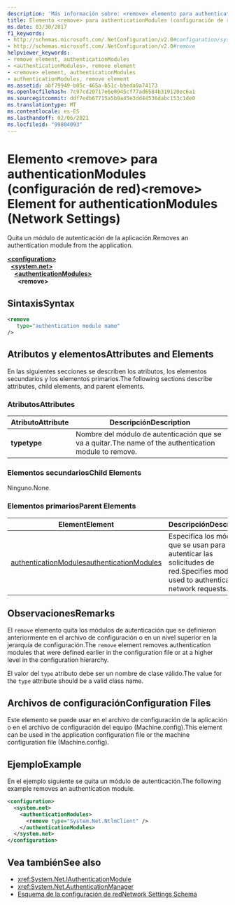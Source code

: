 ```yaml
---
description: 'Más información sobre: <remove> elemento para authenticationModules (configuración de red)'
title: Elemento <remove> para authenticationModules (configuración de red)
ms.date: 03/30/2017
f1_keywords:
- http://schemas.microsoft.com/.NetConfiguration/v2.0#configuration/system.net/authenticationModules/remove
- http://schemas.microsoft.com/.NetConfiguration/v2.0#remove
helpviewer_keywords:
- remove element, authenticationModules
- <authenticationModules>, remove element
- <remove> element, authenticationModules
- authenticationModules, remove element
ms.assetid: abf79949-b05c-465a-b51c-bbeda9a74173
ms.openlocfilehash: 7c97cd20717e6e0945cf77ad6584b319120ec6a1
ms.sourcegitcommit: ddf7edb67715a5b9a45e3dd44536dabc153c1de0
ms.translationtype: MT
ms.contentlocale: es-ES
ms.lasthandoff: 02/06/2021
ms.locfileid: "99804093"
---
```

# <a name="remove-element-for-authenticationmodules-network-settings"></a><span data-ttu-id="a1ea1-103">Elemento \<remove> para authenticationModules (configuración de red)</span><span class="sxs-lookup"><span data-stu-id="a1ea1-103">\<remove> Element for authenticationModules (Network Settings)</span></span>

<span data-ttu-id="a1ea1-104">Quita un módulo de autenticación de la aplicación.</span><span class="sxs-lookup"><span data-stu-id="a1ea1-104">Removes an authentication module from the application.</span></span>  

[**\<configuration>**](../configuration-element.md)\
&nbsp;&nbsp;[**\<system.net>**](system-net-element-network-settings.md)\
&nbsp;&nbsp;&nbsp;&nbsp;[**\<authenticationModules>**](authenticationmodules-element-network-settings.md)\
&nbsp;&nbsp;&nbsp;&nbsp;&nbsp;&nbsp;**\<remove>**

## <a name="syntax"></a><span data-ttu-id="a1ea1-105">Sintaxis</span><span class="sxs-lookup"><span data-stu-id="a1ea1-105">Syntax</span></span>  
  
```xml  
<remove
   type="authentication module name"
/>  
```  
  
## <a name="attributes-and-elements"></a><span data-ttu-id="a1ea1-106">Atributos y elementos</span><span class="sxs-lookup"><span data-stu-id="a1ea1-106">Attributes and Elements</span></span>  

 <span data-ttu-id="a1ea1-107">En las siguientes secciones se describen los atributos, los elementos secundarios y los elementos primarios.</span><span class="sxs-lookup"><span data-stu-id="a1ea1-107">The following sections describe attributes, child elements, and parent elements.</span></span>  
  
### <a name="attributes"></a><span data-ttu-id="a1ea1-108">Atributos</span><span class="sxs-lookup"><span data-stu-id="a1ea1-108">Attributes</span></span>  
  
|<span data-ttu-id="a1ea1-109">**Atributo**</span><span class="sxs-lookup"><span data-stu-id="a1ea1-109">**Attribute**</span></span>|<span data-ttu-id="a1ea1-110">**Descripción**</span><span class="sxs-lookup"><span data-stu-id="a1ea1-110">**Description**</span></span>|  
|-------------------|---------------------|  
|<span data-ttu-id="a1ea1-111">**type**</span><span class="sxs-lookup"><span data-stu-id="a1ea1-111">**type**</span></span>|<span data-ttu-id="a1ea1-112">Nombre del módulo de autenticación que se va a quitar.</span><span class="sxs-lookup"><span data-stu-id="a1ea1-112">The name of the authentication module to remove.</span></span>|  
  
### <a name="child-elements"></a><span data-ttu-id="a1ea1-113">Elementos secundarios</span><span class="sxs-lookup"><span data-stu-id="a1ea1-113">Child Elements</span></span>  

 <span data-ttu-id="a1ea1-114">Ninguno.</span><span class="sxs-lookup"><span data-stu-id="a1ea1-114">None.</span></span>  
  
### <a name="parent-elements"></a><span data-ttu-id="a1ea1-115">Elementos primarios</span><span class="sxs-lookup"><span data-stu-id="a1ea1-115">Parent Elements</span></span>  
  
|<span data-ttu-id="a1ea1-116">**Element**</span><span class="sxs-lookup"><span data-stu-id="a1ea1-116">**Element**</span></span>|<span data-ttu-id="a1ea1-117">**Descripción**</span><span class="sxs-lookup"><span data-stu-id="a1ea1-117">**Description**</span></span>|  
|-----------------|---------------------|  
|[<span data-ttu-id="a1ea1-118">authenticationModules</span><span class="sxs-lookup"><span data-stu-id="a1ea1-118">authenticationModules</span></span>](authenticationmodules-element-network-settings.md)|<span data-ttu-id="a1ea1-119">Especifica los módulos que se usan para autenticar las solicitudes de red.</span><span class="sxs-lookup"><span data-stu-id="a1ea1-119">Specifies modules used to authenticate network requests.</span></span>|  
  
## <a name="remarks"></a><span data-ttu-id="a1ea1-120">Observaciones</span><span class="sxs-lookup"><span data-stu-id="a1ea1-120">Remarks</span></span>  

 <span data-ttu-id="a1ea1-121">El `remove` elemento quita los módulos de autenticación que se definieron anteriormente en el archivo de configuración o en un nivel superior en la jerarquía de configuración.</span><span class="sxs-lookup"><span data-stu-id="a1ea1-121">The `remove` element removes authentication modules that were defined earlier in the configuration file or at a higher level in the configuration hierarchy.</span></span>  
  
 <span data-ttu-id="a1ea1-122">El valor del `type` atributo debe ser un nombre de clase válido.</span><span class="sxs-lookup"><span data-stu-id="a1ea1-122">The value for the `type` attribute should be a valid class name.</span></span>  
  
## <a name="configuration-files"></a><span data-ttu-id="a1ea1-123">Archivos de configuración</span><span class="sxs-lookup"><span data-stu-id="a1ea1-123">Configuration Files</span></span>  

 <span data-ttu-id="a1ea1-124">Este elemento se puede usar en el archivo de configuración de la aplicación o en el archivo de configuración del equipo (Machine.config).</span><span class="sxs-lookup"><span data-stu-id="a1ea1-124">This element can be used in the application configuration file or the machine configuration file (Machine.config).</span></span>  
  
## <a name="example"></a><span data-ttu-id="a1ea1-125">Ejemplo</span><span class="sxs-lookup"><span data-stu-id="a1ea1-125">Example</span></span>  

 <span data-ttu-id="a1ea1-126">En el ejemplo siguiente se quita un módulo de autenticación.</span><span class="sxs-lookup"><span data-stu-id="a1ea1-126">The following example removes an authentication module.</span></span>  
  
```xml  
<configuration>  
  <system.net>  
    <authenticationModules>  
      <remove type="System.Net.NtlmClient" />  
    </authenticationModules>  
  </system.net>  
</configuration>  
```  
  
## <a name="see-also"></a><span data-ttu-id="a1ea1-127">Vea también</span><span class="sxs-lookup"><span data-stu-id="a1ea1-127">See also</span></span>

- <xref:System.Net.IAuthenticationModule>
- <xref:System.Net.AuthenticationManager>
- [<span data-ttu-id="a1ea1-128">Esquema de la configuración de red</span><span class="sxs-lookup"><span data-stu-id="a1ea1-128">Network Settings Schema</span></span>](index.md)
